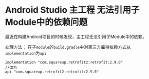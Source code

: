 

# Android Studio 主工程 无法引用子Module中的依赖问题



最近在构建Android项目的时候发现，主工程无法引用子Module中的依赖。

处理方法： 在子`module`的`build.gradle`中对第三方库得依赖方式从`implementation`为`api`

```shell
implementation "com.squareup.retrofit2:retrofit:2.9.0"
//改为
api "com.squareup.retrofit2:retrofit:2.9.0"
```

